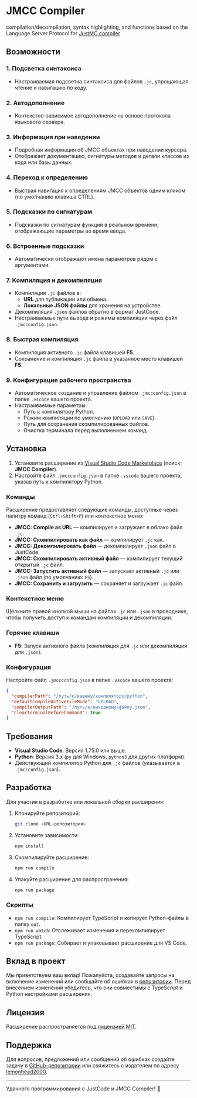 # JMCC Compiler

compilation/decompilation, syntax highlighting, and functions based on the Language Server Protocol for [JustMC compiler](https://github.com/donzgold/JustMC_compilator)

## Возможности

### 1. **Подсветка синтаксиса**
- Настраиваемая подсветка синтаксиса для файлов `.jc`, упрощающая чтение и навигацию по коду.

### 2. **Автодополнение**
- Контекстно-зависимое автодополнение на основе протокола языкового сервера.

### 3. **Информация при наведении**
- Подробная информация об JMCC объектах при наведении курсора.
- Отображает документацию, сигнатуры методов и детали классов из кода или базы данных.

### 4. **Переход к определению**
- Быстрая навигация к определениям JMCC объектов одним кликом (по умолчанию клавиша CTRL).

### 5. **Подсказки по сигнатурам**
- Подсказки по сигнатурам функций в реальном времени, отображающие параметры во время ввода.

### 6. **Встроенные подсказки**
- Автоматически отображают имена параметров рядом с аргументами.

### 7. **Компиляция и декомпиляция**
- Компиляция `.jc` файлов в:
  - **URL** для публикации или обмена.
  - **Локальные JSON файлы** для хранения на устройстве.
- Декомпиляция `.json` файлов обратно в формат JustCode.
- Настраиваемые пути вывода и режимы компиляции через файл `.jmccconfig.json`.

### 8. **Быстрая компиляция**
- Компиляция активного `.jc` файла клавишей **F5**.
- Сохранение и компиляция `.jc` файла в указанное место клавишей **F5**.

### 9. **Конфигурация рабочего пространства**
- Автоматическое создание и управление файлом `.jmccconfig.json` в папке `.vscode` вашего проекта.
- Настраиваемые параметры:
  - Путь к компилятору Python.
  - Режим компиляции по умолчанию (`UPLOAD` или `SAVE`).
  - Путь для сохранения скомпилированных файлов.
  - Очистка терминала перед выполнением команд.

## Установка

1. Установите расширение из [Visual Studio Code Marketplace](https://marketplace.visualstudio.com/) (поиск: **JMCC Compiler**).
2. Настройте файл `.jmccconfig.json` в папке `.vscode` вашего проекта, указав путь к компилятору Python.

### Команды
Расширение предоставляет следующие команды, доступные через палитру команд (`Ctrl+Shift+P`) или контекстное меню:

- **JMCC: Compile as URL** — компилирует и загружает в облако файл  `.jc`.
- **JMCC: Скомпилировать как файл** — компилирует `.jc` как.
- **JMCC: Декомпилировать файл** — декомпилирует `.json` файл в JustCode.
- **JMCC: Скомпилировать активный файл** — компилирует текущий открытый `.jc` файл.
- **JMCC: Запустить активный файл** — запускает активный `.jc` или `.json` файл (по умолчанию: `F5`).
- **JMCC: Сохранить и загрузить** — сохраняет и загружает `.jc` файл.

### Контекстное меню
Щёлкните правой кнопкой мыши на файлах `.jc` или `.json` в проводнике, чтобы получить доступ к командам компиляции и декомпиляции.

### Горячие клавиши
- **F5**: Запуск активного файла (компиляция для `.jc` или декомпиляция для `.json`).

### Конфигурация
Настройте файл `.jmccconfig.json` в папке `.vscode` вашего проекта:

```json
{
  "compilerPath": "/путь/к/вашему/компилятору/python",
  "defaultCompileActiveFileMode": "UPLOAD",
  "compilerOutputPath": "/путь/к/выходному/файлу.json",
  "clearTerminalBeforeCommand": true
}
```

## Требования

- **Visual Studio Code**: Версия 1.75.0 или выше.
- **Python**: Версия 3.x (`py` для Windows, `python3` для других платформ).
- Действующий компилятор Python для `.jc` файлов (указывается в `.jmccconfig.json`).

## Разработка

Для участия в разработке или локальной сборки расширения:

1. Клонируйте репозиторий:
   ```bash
   git clone <URL-репозитория>
   ```
2. Установите зависимости:
   ```bash
   npm install
   ```
3. Скомпилируйте расширение:
   ```bash
   npm run compile
   ```
4. Упакуйте расширение для распространения:
   ```bash
   npm run package
   ```

### Скрипты
- `npm run compile`: Компилирует TypeScript и копирует Python-файлы в папку `out`.
- `npm run watch`: Отслеживает изменения и перекомпилирует TypeScript.
- `npm run package`: Собирает и упаковывает расширение для VS Code.

## Вклад в проект

Мы приветствуем ваш вклад! Пожалуйста, создавайте запросы на включение изменений или сообщайте об ошибках в [репозитории](#). Перед внесением изменений убедитесь, что они совместимы с TypeScript и Python настройками расширения.

## Лицензия

Расширение распространяется под [лицензией MIT](LICENSE).

## Поддержка

Для вопросов, предложений или сообщений об ошибках создайте задачу в [GitHub-репозитории](#) или свяжитесь с издателем по адресу [lemonhead2000](#).

---

Удачного программирования с JustCode и JMCC Compiler! 🚀